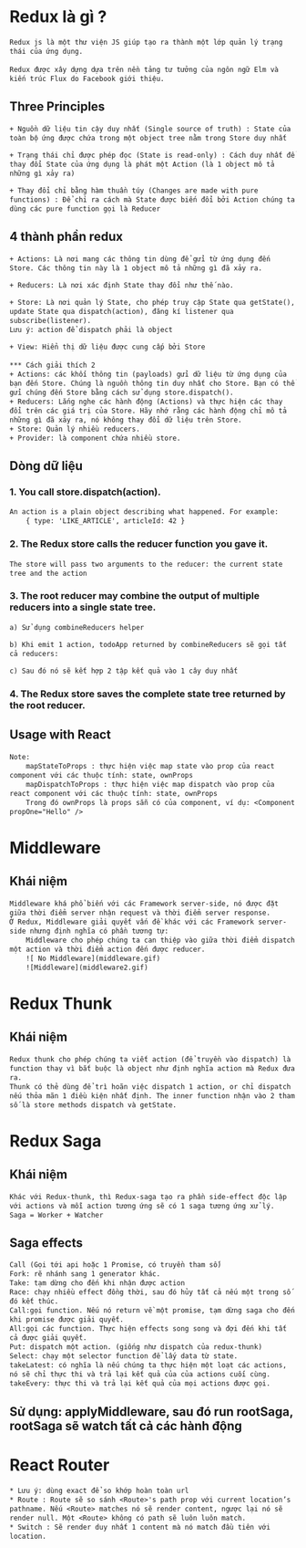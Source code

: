 # Redux là gì ?
	Redux js là một thư viện JS giúp tạo ra thành một lớp quản lý trạng thái của ứng dụng.

	Redux được xây dựng dựa trên nền tảng tư tưởng của ngôn ngữ Elm và kiến trúc Flux do Facebook giới thiệu.


## Three Principles
	+ Nguồn dữ liệu tin cậy duy nhất (Single source of truth) : State của toàn bộ ứng được chứa trong một object tree nằm trong Store duy nhất

<script type="text/javascript">
	let store = createStore(counter)
	store.subscribe(() => console.log(store.getState()))
</script>

	+ Trạng thái chỉ được phép đọc (State is read-only) : Cách duy nhất để thay đổi State của ứng dụng là phát một Action (là 1 object mô tả những gì xảy ra)

<script type="text/javascript">
	store.dispatch({type: 'COMPLETE_TODO',index: 1})
	store.dispatch({type: 'SET_VISIBILITY_FILTER',filter: 'SHOW_COMPLETED'})
</script>

	+ Thay đổi chỉ bằng hàm thuần túy (Changes are made with pure functions) : Để chỉ ra cách mà State được biến đổi bởi Action chúng ta dùng các pure function gọi là Reducer

<script type="text/javascript">
	function visibilityFilter(state = 'SHOW_ALL', action) {
	  switch (action.type) {
	    case 'SET_VISIBILITY_FILTER':return action.filter
	    default:return state
	  }
	}

	function todos(state = [], action) {
	  switch (action.type) {
	    case 'ADD_TODO':return [...state,{text: action.text,completed: false}]
	    case 'COMPLETE_TODO':
	      return state.map((todo, index) => {
	        if (index === action.index) {return Object.assign({}, todo, {completed: true})}
	        return todo
	      })
	    default:return state
	  }
	}

	import { combineReducers, createStore } from 'redux'
	const reducer = combineReducers({ visibilityFilter, todos }) // Nhiều reduces
	const store = createStore(reducer)
</script>

## 4 thành phần redux

	+ Actions: Là nơi mang các thông tin dùng để gửi từ ứng dụng đến Store. Các thông tin này là 1 object mô tả những gì đã xảy ra.
<script type="text/javascript">
	// action types
	export const ADD_TODO = 'ADD_TODO'
	export const TOGGLE_TODO = 'TOGGLE_TODO'
	export const SET_VISIBILITY_FILTER = 'SET_VISIBILITY_FILTER'
	// other constants
	export const VisibilityFilters = {
	  SHOW_ALL: 'SHOW_ALL',SHOW_COMPLETED: 'SHOW_COMPLETED',SHOW_ACTIVE: 'SHOW_ACTIVE'
	}
	// action creators
	export function addTodo(text) {
	  return { type: ADD_TODO, text }
	}
	export function toggleTodo(index) {
	  return { type: TOGGLE_TODO, index }
	}
	export function setVisibilityFilter(filter) {
	  return { type: SET_VISIBILITY_FILTER, filter }
</script>

	+ Reducers: Là nơi xác định State thay đổi như thế nào.
<script type="text/javascript">
	export default function counterApp (state = initialState, action) {
        switch (action.type) {
            case INCREASE:return {increase: ++state.increase,decrease: state.decrease}
            case DECREASE:return {increase: state.increase,decrease: ++state.decrease}
            default:return state
        }
	}
</script>

	+ Store: Là nơi quản lý State, cho phép truy cập State qua getState(), update State qua dispatch(action), đăng kí listener qua subscribe(listener).
	Lưu ý: action để dispatch phải là object
<script type="text/javascript">
	import { createStore } from 'redux'
	import counterApp from './reducers'
	let store = createStore(counterApp)
	store.subscribe(() => console.log(store.getState()))
</script>

	+ View: Hiển thị dữ liệu được cung cấp bởi Store

	*** Cách giải thích 2
	+ Actions: các khối thông tin (payloads) gửi dữ liệu từ ứng dụng của bạn đến Store. Chúng là nguồn thông tin duy nhất cho Store. Bạn có thể gửi chúng đến Store bằng cách sử dụng store.dispatch().
	+ Reducers: Lắng nghe các hành động (Actions) và thực hiện các thay đổi trên các giá trị của Store. Hãy nhớ rằng các hành động chỉ mô tả những gì đã xảy ra, nó không thay đổi dữ liệu trên Store.
	+ Store: Quản lý nhiều reducers.
	+ Provider: là component chứa nhiều store.

## Dòng dữ liệu
### 1. You call store.dispatch(action).
	An action is a plain object describing what happened. For example:
		{ type: 'LIKE_ARTICLE', articleId: 42 }
### 2. The Redux store calls the reducer function you gave it.
	The store will pass two arguments to the reducer: the current state tree and the action
<script type="text/javascript">
	// The current application state (list of todos and chosen filter)
	let previousState = {
	  visibleTodoFilter: 'SHOW_ALL',
	  todos: [{text: 'Read the docs.',complete: false}]
	}
	// The action being performed (adding a todo)
	let action = {type: 'ADD_TODO',text: 'Understand the flow.'}
	// Your reducer returns the next application state
	let nextState = todoApp(previousState, action)
</script>

### 3. The root reducer may combine the output of multiple reducers into a single state tree.
	a) Sử dụng combineReducers helper
<script type="text/javascript">
	function todos(state = [], action) {
	  // Somehow calculate it...
	  return nextState
	}
	function visibleTodoFilter(state = 'SHOW_ALL', action) {
	  // Somehow calculate it...
	  return nextState
	}
	let todoApp = combineReducers({todos,visibleTodoFilter})
</script>
	
	b) Khi emit 1 action, todoApp returned by combineReducers sẽ gọi tất cả reducers:
<script type="text/javascript">
	let nextTodos = todos(state.todos, action)
	let nextVisibleTodoFilter = visibleTodoFilter(state.visibleTodoFilter, action)	
</script>

	c) Sau đó nó sẽ kết hợp 2 tập kết quả vào 1 cây duy nhất
<script type="text/javascript">
	return {todos: nextTodos,visibleTodoFilter: nextVisibleTodoFilter}
</script>

### 4. The Redux store saves the complete state tree returned by the root reducer.

## Usage with React

	Note:
		mapStateToProps : thực hiện việc map state vào prop của react component với các thuộc tính: state, ownProps
		mapDispatchToProps : thực hiện việc map dispatch vào prop của react component với các thuộc tính: state, ownProps
		Trong đó ownProps là props sẵn có của component, ví dụ: <Component propOne="Hello" />

<script type="text/javascript">
	// Thực hiện thêm state ownProps.filter==visibilityFilter vào props active
	const mapStateToProps = (state, ownProps) => ({active: ownProps.filter === state.visibilityFilter})
	// Thực hiện thêm props onClick, và khi onClick => dispatch sụ kiện filter
	const mapDispatchToProps = (dispatch, ownProps) => ({onClick: () => dispatch(setVisibilityFilter(ownProps.filter)) })
	const FilterLink=ReactRedux.connect(mapStateToProps,mapDispatchToProps)(Link)
	// filter chính là ownProps
    <FilterLink filter={VisibilityFilters.SHOW_ALL}>All</FilterLink>
</script>


# Middleware
## Khái niệm
	Middleware khá phổ biến với các Framework server-side, nó được đặt giữa thời điểm server nhận request và thời điểm server response.
	Ở Redux, Middleware giải quyết vấn đề khác với các Framework server-side nhưng định nghĩa có phần tương tự:
		Middleware cho phép chúng ta can thiệp vào giữa thời điểm dispatch một action và thời điểm action đến được reducer.
		![ No Middleware](middleware.gif)
		![Middleware](middleware2.gif)

# Redux Thunk
## Khái niệm
	Redux thunk cho phép chúng ta viết action (để truyền vào dispatch) là function thay vì bắt buộc là object như định nghĩa action mà Redux đưa ra.
	Thunk có thẻ dùng để trì hoãn việc dispatch 1 action, or chỉ dispatch nếu thỏa mãn 1 điều kiện nhất định. The inner function nhận vào 2 tham số là store methods dispatch và getState.

<script type="text/javascript">
	// Ví dụ action return function
	function incrementIfOdd() {
	  return (dispatch, getState) => {
	    const { counter } = getState();
	    if (counter % 2 === 0) {return;}
	    dispatch(increment());
	  };
	}
	//Sử dụng middleware
	const store = createStore(rootReducer, Redux.applyMiddleware(ReduxThunk.default));
	// Sử dụng thunk
	function fetchData() {
	  return (dispatch) => {
	  	dispatch(getData());
	  	getPeople().then((data)=>{...}).catch((err)=>{...} );
	  }
	}
	function mapDispatchToProps (dispatch) {return {fetchData:() => dispatch(fetchData()) }}
	// Không sử dụng thunk => action phải là object
	const setVisibilityFilter = filter => ({type: 'SET_VISIBILITY_FILTER',filter})
	const mapDispatchToProps = (dispatch, ownProps) => ({onClick: () => dispatch(setVisibilityFilter(ownProps.filter)) })

</script>

# Redux Saga
## Khái niệm
	Khác với Redux-thunk, thì Redux-saga tạo ra phần side-effect độc lập với actions và mỗi action tương ứng sẽ có 1 saga tương ứng xử lý.
	Saga = Worker + Watcher
## Saga effects
	Call (Gọi tới api hoặc 1 Promise, có truyền tham số)
	Fork: rẽ nhánh sang 1 generator khác.
	Take: tạm dừng cho đến khi nhận được action
	Race: chạy nhiều effect đồng thời, sau đó hủy tất cả nếu một trong số đó kết thúc.
	Call:gọi function. Nếu nó return về một promise, tạm dừng saga cho đến khi promise được giải quyết.
	All:gọi các function. Thực hiện effects song song và đợi đến khi tất cả được giải quyết.
	Put: dispatch một action. (giống như dispatch của redux-thunk)
	Select: chạy một selector function để lấy data từ state.
	takeLatest: có nghĩa là nếu chúng ta thực hiện một loạt các actions, nó sẽ chỉ thực thi và trả lại kết quả của của actions cuối cùng.
	takeEvery: thực thi và trả lại kết quả của mọi actions được gọi.

## Sử dụng: applyMiddleware, sau đó run rootSaga, rootSaga sẽ watch tất cả các hành động
<script type="text/javascript">
	function* helloSaga(){yield console.log("helloSaga");}
	function* incrementAsync() {yield delay(1000);yield ReduxSaga.effects.put({ type: 'INCREMENT' });}
	function* watchIncrementAsync() {yield ReduxSaga.effects.takeEvery('INCREMENT_ASYNC', incrementAsync);}
	function* rootSaga() {yield ReduxSaga.effects.all([helloSaga(),watchIncrementAsync()]);}

	const sagaMiddleware = createSagaMiddleware()
	const store = createStore(reducer,applyMiddleware(sagaMiddleware))
	sagaMiddleware.run(rootSaga)
</script>

# React Router
	* Lưu ý: dùng exact để so khớp hoàn toàn url
	* Route : Route sẽ so sánh <Route>'s path prop với current location’s pathname. Nếu <Route> matches nó sẽ render content, ngược lại nó sẽ render null. Một <Route> không có path sẽ luôn luôn match.
	* Switch : Sẽ render duy nhất 1 content mà nó match đầu tiên với location.

<script type="text/html">
	const rootPath='/redux-begin/';
	// Link
    <div>
      <ReactRouterDOM.Link to={'/redux-begin/'}>Home</ReactRouterDOM.Link> || 
      <ReactRouterDOM.Link to={'/redux-begin/abc'}>Blog1</ReactRouterDOM.Link> || 
      <ReactRouterDOM.Link to={'/redux-begin/abd'}>Blog2</ReactRouterDOM.Link> || 
      <ReactRouterDOM.Link to={'/redux-begin/abd/a'}>Blog1</ReactRouterDOM.Link>
      <ReactRouterDOM.Link to={'/redux-begin/abd/b'}>Blog3</ReactRouterDOM.Link> ||
    </div>
    // App
	<ReactRedux.Provider store={store}>
	    <ReactRouterDOM.BrowserRouter>
	      <div>
	      	// Route
	        <ReactRouterDOM.Route exact path={rootPath} component={Home} />
	        <ReactRouterDOM.Route path={rootPath+"abc"} component={Blog1} />
	        <ReactRouterDOM.Route exact path={rootPath+"abd"} component={Blog2} />
	        <ReactRouterDOM.Route path={rootPath+"abd/a"} component={Blog1} />
	        <ReactRouterDOM.Route path={rootPath+"abd/b"} component={Blog3} />
			// Switch
	        <ReactRouterDOM.Switch>
		        <ReactRouterDOM.Route path={rootPath+"abd/b"} component={Blog3} />
		        <ReactRouterDOM.Route path={rootPath+"abd/a"} component={Blog1} />
		        <ReactRouterDOM.Route path={rootPath+"abc"} component={Blog1} />
		        <ReactRouterDOM.Route path={rootPath+"abd"} component={Blog2} />
		        <ReactRouterDOM.Route path={rootPath} component={Home} />
	        </ReactRouterDOM.Switch>
	      </div>
	    </ReactRouterDOM.BrowserRouter>
	</ReactRedux.Provider>
</script>






